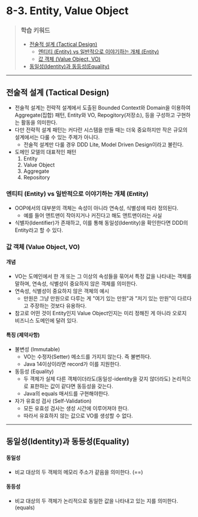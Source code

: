 # 8-3. Entity, Value Object

> ### 학습 키워드
>
> * [전술적 설계 (Tactical Design)](8-3.-entity-value-object.md#tactical-design)
>   * [엔티티 (Entity) vs 일반적으로 이야기하는 개체 (Entity)](8-3.-entity-value-object.md#entity-vs-entity)
>   * [값 객체 (Value Object, VO)](8-3.-entity-value-object.md#value-object-vo)
> * [동일성(Identity)과 동등성(Equality)](8-3.-entity-value-object.md#identity-equality)

***

## 전술적 설계 (Tactical Design)

* 전술적 설계는 전략적 설계에서 도출된 Bounded Context와 Domain을 이용하여 Aggregate(집합) 패턴, Entity와 VO, Repogitory(저장소), 등을 구성하고 구현하는 활동을 의미한다.
* 다만 전략적 설계 패턴는 커다란 시스템을 만들 때는 더욱 중요하지만 작은 규모의 설계에서는 다룰 수 있는 주제가 아니다.
  * 전술적 설계만 다룰 경우 DDD Lite, Model Driven Design이라고 불린다.
* 도메인 모델의 대표적인 패턴
  1. Entity
  2. Value Object
  3. Aggregate
  4. Repository

### 엔티티 (Entity) vs 일반적으로 이야기하는 개체 (Entity)

* OOP에서의 대부분의 객체는 속성이 아니라 연속성, 식별성에 따라 정의된다.
  * 예를 들어 앤트맨이 작아지거나 커진다고 해도 앤트맨이라는 사실
* 식별자(Identifier)가 존재하고, 이를 통해 동일성(Identity)을 확인한다면 DDD의 Entity라고 할 수 있다.

### 값 객체 (Value Object, VO)

#### 개념

* VO는 도메인에서 한 개 또는 그 이상의 속성들을 묶어서 특정 값을 나타내는 객체를 말하며, 연속성, 식별성이 중요하지 않은 객체를 의미한다.
* 연속성, 식별성이 중요하지 않은 객체의 예시
  * 만원은 그냥 만원으로 다루는 게 "여기 있는 만원"과 "저기 있는 만원"이 다르다고 주장하는 것보다 유용하다.
* 참고로 어떤 것이 Entity인지 Value Object인지는 미리 정해진 게 아니라 오로지 비즈니스 도메인에 달려 있다.

#### 특징 (제약사항)

* 불변성 (Immutable)
  * VO는 수정자(Setter) 메소드를 가지지 않는다. 즉 불변하다.
  * Java 14이상이라면 record가 이를 지원한다.
* 동등성 (Equality)
  * 두 객체가 실제 다른 객체이더라도(동일성-identity을 갖지 않더라도) 논리적으로 표한하는 값이 같다면 동등성을 갖는다.
  * Java의 equals 매서드를 구현해야한다.
* 자가 유효성 검사 (Self-Validation)
  * 모든 유효성 검사는 생성 시간에 이루어져야 한다.
  * 따라서 유효하지 않는 값으로 VO를 생성할 수 없다.

***

## 동일성(Identity)과 동등성(Equality)

#### 동일성

* 비교 대상의 두 객체의 메모리 주소가 같음을 의미한다. (==)

#### 동등성

* 비교 대상의 두 객체가 논리적으로 동일한 값을 나타내고 있는 지를 의미한다. (equals)
